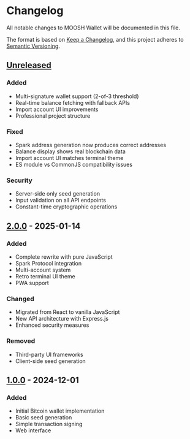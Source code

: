 # Changelog

All notable changes to MOOSH Wallet will be documented in this file.

The format is based on [Keep a Changelog](https://keepachangelog.com/en/1.0.0/),
and this project adheres to [Semantic Versioning](https://semver.org/spec/v2.0.0.html).

## [Unreleased]

### Added
- Multi-signature wallet support (2-of-3 threshold)
- Real-time balance fetching with fallback APIs
- Import account UI improvements
- Professional project structure

### Fixed
- Spark address generation now produces correct addresses
- Balance display shows real blockchain data
- Import account UI matches terminal theme
- ES module vs CommonJS compatibility issues

### Security
- Server-side only seed generation
- Input validation on all API endpoints
- Constant-time cryptographic operations

## [2.0.0] - 2025-01-14

### Added
- Complete rewrite with pure JavaScript
- Spark Protocol integration
- Multi-account system
- Retro terminal UI theme
- PWA support

### Changed
- Migrated from React to vanilla JavaScript
- New API architecture with Express.js
- Enhanced security measures

### Removed
- Third-party UI frameworks
- Client-side seed generation

## [1.0.0] - 2024-12-01

### Added
- Initial Bitcoin wallet implementation
- Basic seed generation
- Simple transaction signing
- Web interface

[Unreleased]: https://github.com/Wankculator/Moosh/compare/v2.0.0...HEAD
[2.0.0]: https://github.com/Wankculator/Moosh/compare/v1.0.0...v2.0.0
[1.0.0]: https://github.com/Wankculator/Moosh/releases/tag/v1.0.0
